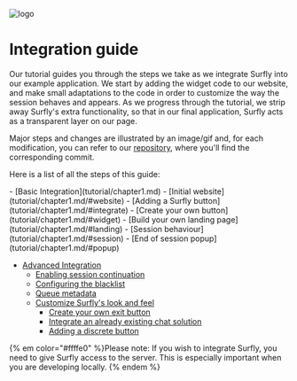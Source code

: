 ![logo](images/logosmall.png)
# Integration guide


Our tutorial guides you through the steps we take as we integrate Surfly into our example application. We start by adding the widget code to our website, and make small adaptations to the code in order to customize the way the session behaves and appears. As we progress through the tutorial, we strip away Surfly's extra functionality, so that in our final application, Surfly acts as a transparent layer on our page. 

Major steps and changes are illustrated by an image/gif and, for each modification, you can refer to our [repository](https://github.com/MathildeJ/Cake_shop_example), where you'll find the corresponding commit. 
<p>Here is a list of all the steps of this guide:</p>
 - [Basic Integration](tutorial/chapter1.md)
   - [Initial website](tutorial/chapter1.md/#website)
   - [Adding a Surfly button](tutorial/chapter1.md/#integrate)
   - [Create your own button](tutorial/chapter1.md/#widget)
   - [Build your own landing page](tutorial/chapter1.md/#landing)
   - [Session behaviour](tutorial/chapter1.md/#session)
   - [End of session popup](tutorial/chapter1.md/#popup)
   
   
 - [Advanced Integration](tutorial/advanced_integration.md)
   - [Enabling session continuation](tutorial/advanced_integration.md/#receipt)
   - [Configuring the blacklist](tutorial/advanced_integration.md/#blacklist)
   - [Queue metadata](tutorial/advanced_integration.md/#metadata)
   - [Customize Surfly's look and feel](tutorial/advanced_integration.md/#remove-ui)
     - [Create your own exit button](tutorial/advanced_integration.md/#exit_button)
     - [Integrate an already existing chat solution](tutorial/advanced_integration.md/#chat)
     - [Adding a discrete button](tutorial/advanced_integration.md/#small_button)


{% em color="#ffffe0" %}Please note: 
If you wish to integrate Surfly, you need to give Surfly access to the server. This is especially important when you are developing locally.  {% endem %}


